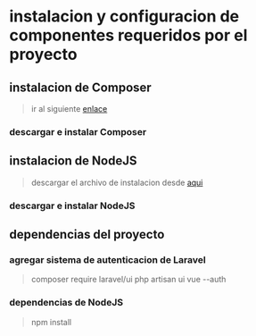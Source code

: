 # instalacion y configuracion de componentes requeridos por el proyecto



## instalacion de Composer

> ir al siguiente [enlace](https://getcomposer.org/download/)
### descargar e instalar Composer


## instalacion de NodeJS

> descargar el archivo de instalacion desde [aqui](https://nodejs.org/es/download/)
### descargar e instalar NodeJS


## dependencias del proyecto

### agregar sistema de autenticacion de Laravel 
> composer require laravel/ui
> php artisan ui vue --auth

### dependencias de NodeJS
> npm install